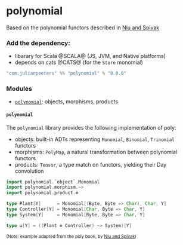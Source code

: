 # polynomial

Based on the polynomial functors described in [Niu and Spivak](https://topos.site/poly-book.pdf)

### Add the dependency:
 - libarary for Scala @SCALA@ (JS, JVM, and Native platforms)
 - depends on cats @CATS@ (for the `Store` monomial)
 
```scala
"com.julianpeeters" %% "polynomial" % "0.0.0"
```

### Modules
 - [`polynomial`](#polynomial-1): objects, morphisms, products

#### `polynomial`

The `polynomial` library provides the following implementation of poly:
 - objects: built-in ADTs representing `Monomial`, `Binomial`, `Trinomial` functors
 - morphisms: `PolyMap`, a natural transformation between polynomial functors
 - products: `Tensor`, a type match on functors, yielding their Day convolution

```scala mdoc
import polynomial.`object`.Monomial
import polynomial.morphism.~>
import polynomial.product.⊗

type Plant[Y]      = Monomial[(Byte, Byte => Char), Char, Y]
type Controller[Y] = Monomial[Char, Byte => Char, Y]
type System[Y]     = Monomial[Byte, Byte => Char, Y]

type ω[Y] = ((Plant ⊗ Controller) ~> System)[Y]
```
<small>(Note: example adapted from the poly book, by [Niu and Spivak](https://topos.site/poly-book.pdf))</small>
